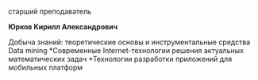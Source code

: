 старший преподаватель



**Юрков Кирилл Александрович**

Добыча знаний: теоретические основы и инструментальные средства Data mining
	*Современные Internet-технологии решения актуальных математических задач
	*Технологии разработки приложений для мобильных платформ
